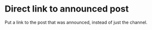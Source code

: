 # Direct link to announced post
Put a link to the post that was announced, instead of just the channel.
